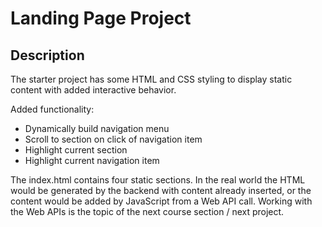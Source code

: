 # Landing Page Project

## Description

The starter project has some HTML and CSS styling to display static content with added interactive behavior.

Added functionality:

- Dynamically build navigation menu
- Scroll to section on click of navigation item
- Highlight current section
- Highlight current navigation item

The index.html contains four static sections. In the real world the HTML would be generated
by the backend with content already inserted, or the content would be added by JavaScript from a Web API call.
Working with the Web APIs is the topic of the next course section / next project.
